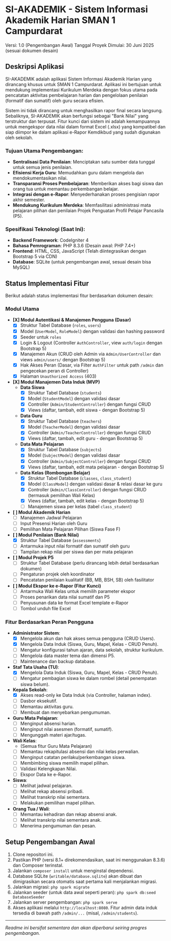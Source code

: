 # SI-AKADEMIK - Sistem Informasi Akademik Harian SMAN 1 Campurdarat

Versi: 1.0 (Pengembangan Awal)
Tanggal Proyek Dimulai: 30 Juni 2025 (sesuai dokumen desain)

## Deskripsi Aplikasi

SI-AKADEMIK adalah aplikasi Sistem Informasi Akademik Harian yang dirancang khusus untuk SMAN 1 Campurdarat. Aplikasi ini bertujuan untuk mendukung implementasi Kurikulum Merdeka dengan fokus utama pada pencatatan aktivitas pembelajaran harian dan pengelolaan penilaian (formatif dan sumatif) oleh guru secara efisien.

Sistem ini tidak dirancang untuk menghasilkan rapor final secara langsung. Sebaliknya, SI-AKADEMIK akan berfungsi sebagai "Bank Nilai" yang terstruktur dan terpusat. Fitur kunci dari sistem ini adalah kemampuannya untuk mengekspor data nilai dalam format Excel (.xlsx) yang kompatibel dan siap diimpor ke dalam aplikasi e-Rapor Kemdikbud yang sudah digunakan oleh sekolah.

### Tujuan Utama Pengembangan:
*   **Sentralisasi Data Penilaian**: Menciptakan satu sumber data tunggal untuk semua jenis penilaian.
*   **Efisiensi Kerja Guru**: Memudahkan guru dalam mengelola dan mendokumentasikan nilai.
*   **Transparansi Proses Pembelajaran**: Memberikan akses bagi siswa dan orang tua untuk memantau perkembangan belajar.
*   **Integrasi dengan e-Rapor**: Menyederhanakan proses pengisian rapor akhir semester.
*   **Mendukung Kurikulum Merdeka**: Memfasilitasi administrasi mata pelajaran pilihan dan penilaian Projek Penguatan Profil Pelajar Pancasila (P5).

### Spesifikasi Teknologi (Saat Ini):
*   **Backend Framework**: CodeIgniter 4
*   **Bahasa Pemrograman**: PHP 8.3.6 (Desain awal: PHP 7.4+)
*   **Frontend**: HTML, CSS, JavaScript (Telah diintegrasikan dengan Bootstrap 5 via CDN)
*   **Database**: SQLite (untuk pengembangan awal, sesuai desain bisa MySQL)

## Status Implementasi Fitur

Berikut adalah status implementasi fitur berdasarkan dokumen desain:

### Modul Utama

*   **[X] Modul Autentikasi & Manajemen Pengguna (Dasar)**
    *   [X] Struktur Tabel Database (`roles`, `users`)
    *   [X] Model (`UserModel`, `RoleModel`) dengan validasi dan hashing password
    *   [X] Seeder untuk `roles`
    *   [X] Login & Logout (Controller `AuthController`, view `auth/login` dengan Bootstrap 5)
    *   [X] Manajemen Akun (CRUD oleh Admin via `Admin/UserController` dan views `admin/users/` dengan Bootstrap 5)
    *   [X] Hak Akses Peran (Dasar, via Filter `AuthFilter` untuk path `/admin` dan pengecekan peran di Controller)
    *   [X] Halaman `Unauthorized Access` (403)
*   **[X] Modul Manajemen Data Induk (MVP)**
    *   **Data Siswa**
        *   [X] Struktur Tabel Database (`students`)
        *   [X] Model (`StudentModel`) dengan validasi dasar
        *   [X] Controller (`Admin/StudentController`) dengan fungsi CRUD
        *   [X] Views (daftar, tambah, edit siswa - dengan Bootstrap 5)
    *   **Data Guru**
        *   [X] Struktur Tabel Database (`teachers`)
        *   [X] Model (`TeacherModel`) dengan validasi dasar
        *   [X] Controller (`Admin/TeacherController`) dengan fungsi CRUD
        *   [X] Views (daftar, tambah, edit guru - dengan Bootstrap 5)
    *   **Data Mata Pelajaran**
        *   [X] Struktur Tabel Database (`subjects`)
        *   [X] Model (`SubjectModel`) dengan validasi dasar
        *   [X] Controller (`Admin/SubjectController`) dengan fungsi CRUD
        *   [X] Views (daftar, tambah, edit mata pelajaran - dengan Bootstrap 5)
    *   **Data Kelas (Rombongan Belajar)**
        *   [X] Struktur Tabel Database (`classes`, `class_student`)
        *   [X] Model (`ClassModel`) dengan validasi dasar & relasi dasar ke guru
        *   [X] Controller (`Admin/ClassController`) dengan fungsi CRUD (termasuk pemilihan Wali Kelas)
        *   [X] Views (daftar, tambah, edit kelas - dengan Bootstrap 5)
        *   [ ] Manajemen siswa per kelas (tabel `class_student`)
*   **[ ] Modul Akademik Harian**
    *   [ ] Manajemen Jadwal Pelajaran
    *   [ ] Input Presensi Harian oleh Guru
    *   [ ] Pemilihan Mata Pelajaran Pilihan (Siswa Fase F)
*   **[ ] Modul Penilaian (Bank Nilai)**
    *   [X] Struktur Tabel Database (`assessments`)
    *   [ ] Antarmuka input nilai formatif dan sumatif oleh guru
    *   [ ] Tampilan rekap nilai per siswa dan per mata pelajaran
*   **[ ] Modul Projek P5**
    *   [ ] Struktur Tabel Database (perlu dirancang lebih detail berdasarkan dokumen)
    *   [ ] Pengaturan projek oleh koordinator
    *   [ ] Pencatatan penilaian kualitatif (BB, MB, BSH, SB) oleh fasilitator
*   **[ ] Modul Ekspor ke e-Rapor (Fitur Kunci)**
    *   [ ] Antarmuka Wali Kelas untuk memilih parameter ekspor
    *   [ ] Proses penarikan data nilai sumatif dan P5
    *   [ ] Penyusunan data ke format Excel template e-Rapor
    *   [ ] Tombol unduh file Excel

### Fitur Berdasarkan Peran Pengguna

*   **Administrator Sistem**:
    *   [X] Mengelola akun dan hak akses semua pengguna (CRUD Users).
    *   [X] Mengelola Data Induk (Siswa, Guru, Mapel, Kelas - CRUD Penuh).
    *   [ ] Mengatur konfigurasi tahun ajaran, data sekolah, struktur kurikulum.
    *   [ ] Mengelola data master tema dan dimensi P5.
    *   [ ] Maintenance dan backup database.
*   **Staf Tata Usaha (TU)**:
    *   [X] Mengelola Data Induk (Siswa, Guru, Mapel, Kelas - CRUD Penuh).
    *   [ ] Mengatur pembagian siswa ke dalam rombel (detail penempatan siswa belum).
*   **Kepala Sekolah**:
    *   [X] Akses read-only ke Data Induk (via Controller, halaman index).
    *   [ ] Dasbor eksekutif.
    *   [ ] Memantau aktivitas guru.
    *   [ ] Membuat dan menyebarkan pengumuman.
*   **Guru Mata Pelajaran**:
    *   [ ] Menginput absensi harian.
    *   [ ] Menginput nilai asesmen (formatif, sumatif).
    *   [ ] Mengunggah materi ajar/tugas.
*   **Wali Kelas**:
    *   (Semua fitur Guru Mata Pelajaran)
    *   [ ] Memantau rekapitulasi absensi dan nilai kelas perwalian.
    *   [ ] Menginput catatan perilaku/perkembangan siswa.
    *   [ ] Membimbing siswa memilih mapel pilihan.
    *   [ ] Validasi Kelengkapan Nilai.
    *   [ ] Ekspor Data ke e-Rapor.
*   **Siswa**:
    *   [ ] Melihat jadwal pelajaran.
    *   [ ] Melihat rekap absensi pribadi.
    *   [ ] Melihat transkrip nilai sementara.
    *   [ ] Melakukan pemilihan mapel pilihan.
*   **Orang Tua / Wali**:
    *   [ ] Memantau kehadiran dan rekap absensi anak.
    *   [ ] Melihat transkrip nilai sementara anak.
    *   [ ] Menerima pengumuman dan pesan.

## Setup Pengembangan Awal

1.  Clone repositori ini.
2.  Pastikan PHP (versi 8.1+ direkomendasikan, saat ini menggunakan 8.3.6) dan Composer terinstal.
3.  Jalankan `composer install` untuk menginstal dependensi.
4.  Database SQLite (`writable/database.sqlite`) akan dibuat dan dimigrasikan secara otomatis saat pertama kali menjalankan migrasi.
5.  Jalankan migrasi: `php spark migrate`
6.  Jalankan seeder (untuk data awal seperti peran): `php spark db:seed DatabaseSeeder`
7.  Jalankan server pengembangan: `php spark serve`
8.  Akses aplikasi melalui `http://localhost:8080`. Fitur admin data induk tersedia di bawah path `/admin/...` (misal, `/admin/students`).

---
*Readme ini bersifat sementara dan akan diperbarui seiring progres pengembangan.*
